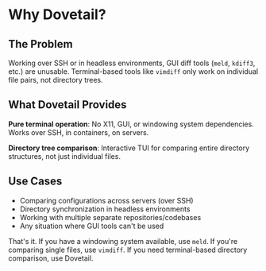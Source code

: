 # Why Dovetail?

## The Problem
Working over SSH or in headless environments, GUI diff tools (`meld`, `kdiff3`, etc.) are unusable. Terminal-based tools like `vimdiff` only work on individual file pairs, not directory trees.

## What Dovetail Provides

**Pure terminal operation**: No X11, GUI, or windowing system dependencies. Works over SSH, in containers, on servers.

**Directory tree comparison**: Interactive TUI for comparing entire directory structures, not just individual files.

## Use Cases

- Comparing configurations across servers (over SSH)
- Directory synchronization in headless environments  
- Working with multiple separate repositories/codebases
- Any situation where GUI tools can't be used

That's it. If you have a windowing system available, use `meld`. If you're comparing single files, use `vimdiff`. If you need terminal-based directory comparison, use Dovetail.
